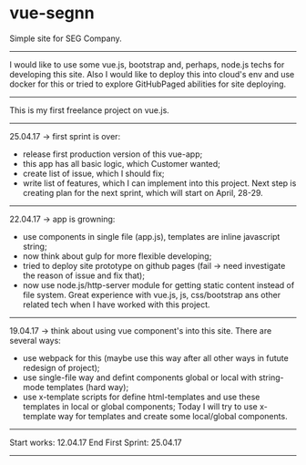# vue-segnn
Simple site for SEG Company.
***
I would like to use some vue.js, bootstrap and, perhaps, node.js techs for developing this site.
Also I would like to deploy this into cloud's env and use docker for this or tried to explore GitHubPaged abilities for site deploying.
***
This is my first freelance project on vue.js.
***

25.04.17 -> first sprint is over:
  - release first production version of this vue-app;
  - this app has all basic logic, which Customer wanted;
  - create list of issue, which I should fix;
  - write list of features, which I can implement into this project.
Next step is creating plan for the next sprint, which will start on April, 28-29.
***

22.04.17 -> app is growning:
  - use components in single file (app.js), templates are inline javascript string; 
  - now think about gulp for more flexible developing; 
  - tried to deploy site prototype on github pages (fail -> need investigate the reason of issue and fix that);
  - now use node.js/http-server module for getting static content instead of file system.
Great experience with vue.js, js, css/bootstrap ans other related tech when I have worked with this project.
***

19.04.17 -> think about using vue component's into this site. There are several ways:
  - use webpack for this (maybe use this way after all other ways in futute redesign of project);
  - use single-file way and defint components global or local with string-mode templates (hard way);
  - use x-template scripts for define html-templates and use these templates in local or global components;
Today I will try to use x-template way for templates and create some local/global components.
***

Start works: 12.04.17
End First Sprint: 25.04.17
***
